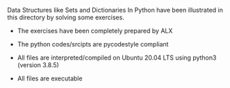 Data Structures like Sets and Dictionaries In Python have been illustrated in this directory by solving some exercises.

- The exercises have been completely prepared by ALX

- The python codes/srcipts are pycodestyle compliant

- All files are  interpreted/compiled on Ubuntu 20.04 LTS using python3 (version 3.8.5)

- All files are executable
